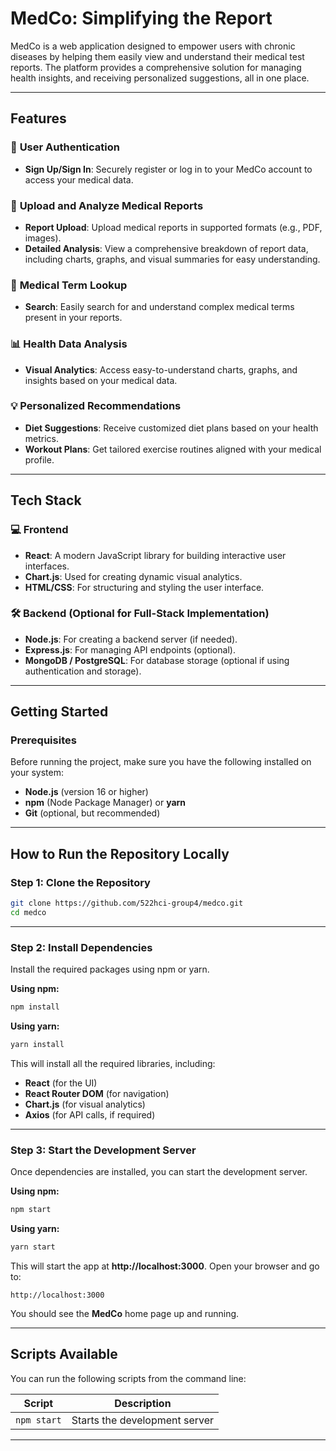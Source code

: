 
# **MedCo: Simplifying the Report**

MedCo is a web application designed to empower users with chronic diseases by helping them easily view and understand their medical test reports. The platform provides a comprehensive solution for managing health insights,  and receiving personalized suggestions, all in one place.

---

## **Features**

### 🔐 **User Authentication**
- **Sign Up/Sign In**: Securely register or log in to your MedCo account to access your medical data.

### 📄 **Upload and Analyze Medical Reports**
- **Report Upload**: Upload medical reports in supported formats (e.g., PDF, images). 
- **Detailed Analysis**: View a comprehensive breakdown of report data, including charts, graphs, and visual summaries for easy understanding.

### 🧪 **Medical Term Lookup**
- **Search**: Easily search for and understand complex medical terms present in your reports.

### 📊 **Health Data Analysis**
- **Visual Analytics**: Access easy-to-understand charts, graphs, and insights based on your medical data.

### 💡 **Personalized Recommendations**
- **Diet Suggestions**: Receive customized diet plans based on your health metrics.
- **Workout Plans**: Get tailored exercise routines aligned with your medical profile.

---

## **Tech Stack**

### 💻 **Frontend**
- **React**: A modern JavaScript library for building interactive user interfaces.
- **Chart.js**: Used for creating dynamic visual analytics.
- **HTML/CSS**: For structuring and styling the user interface.

### 🛠️ **Backend (Optional for Full-Stack Implementation)**
- **Node.js**: For creating a backend server (if needed).
- **Express.js**: For managing API endpoints (optional).
- **MongoDB / PostgreSQL**: For database storage (optional if using authentication and storage).

---

## **Getting Started**

### **Prerequisites**
Before running the project, make sure you have the following installed on your system:
- **Node.js** (version 16 or higher)
- **npm** (Node Package Manager) or **yarn**
- **Git** (optional, but recommended)

---

## **How to Run the Repository Locally**

### **Step 1: Clone the Repository**
```bash
git clone https://github.com/522hci-group4/medco.git
cd medco
```

---

### **Step 2: Install Dependencies**
Install the required packages using npm or yarn.

**Using npm:**
```bash
npm install
```

**Using yarn:**
```bash
yarn install
```

This will install all the required libraries, including:
- **React** (for the UI)
- **React Router DOM** (for navigation)
- **Chart.js** (for visual analytics)
- **Axios** (for API calls, if required)

---

### **Step 3: Start the Development Server**
Once dependencies are installed, you can start the development server.

**Using npm:**
```bash
npm start
```

**Using yarn:**
```bash
yarn start
```

This will start the app at **http://localhost:3000**. Open your browser and go to:
```
http://localhost:3000
```

You should see the **MedCo** home page up and running.

---


## **Scripts Available**
You can run the following scripts from the command line:

| **Script**        | **Description**                            |
|-------------------|--------------------------------------------|
| `npm start`       | Starts the development server              |

---